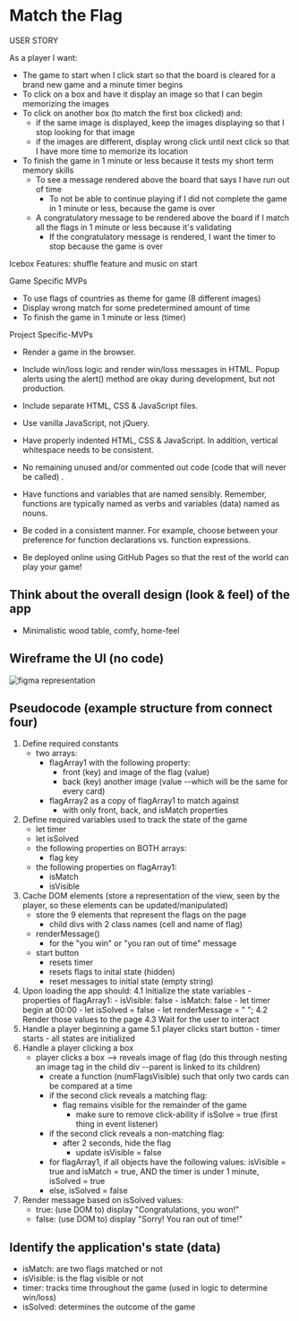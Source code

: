 # Match the Flag

USER STORY

As a player I want:
- The game to start when I click start so that the board is cleared for a brand new game and a minute timer begins
- To click on a box and have it display an image so that I can begin memorizing the images
- To click on another box (to match the first box clicked) and:
    - if the same image is displayed, keep the images displaying so that I stop looking for that image
    - if the images are different, display wrong click until next click so that I have more time to memorize its location
- To finish the game in 1 minute or less because it tests my short term memory skills
    - To see a message rendered above the board that says I have run out of time
        - To not be able to continue playing if I did not complete the game in 1 minute or less, because the game is over
    - A congratulatory message to be rendered above the board if I match all the flags in 1 minute or less because it's validating
        - If the congratulatory message is rendered, I want the timer to stop because the game is over

Icebox Features: shuffle feature and music on start 

Game Specific MVPs
- To use flags of countries as theme for game (8 different images)
- Display wrong match for some predetermined amount of time
- To finish the game in 1 minute or less (timer)

Project Specific-MVPs
- Render a game in the browser.

- Include win/loss logic and render win/loss messages in HTML. Popup alerts using the alert() method are okay during development, but not production.

- Include separate HTML, CSS & JavaScript files.

- Use vanilla JavaScript, not jQuery.

- Have properly indented HTML, CSS & JavaScript. In addition, vertical whitespace needs to be consistent.

- No remaining unused and/or commented out code (code that will never be called) .

- Have functions and variables that are named sensibly. Remember, functions are typically named as verbs and variables (data) named as nouns.

- Be coded in a consistent manner. For example, choose between your preference for function declarations vs. function expressions.

- Be deployed online using GitHub Pages so that the rest of the world can play your game!


## Think about the overall design (look & feel) of the app

- Minimalistic wood table, comfy, home-feel

## Wireframe the UI (no code)

![figma representation](Concentration-Memory-Game-Wireframe.png)


## Pseudocode (example structure from connect four)
1. Define required constants
    - two arrays:
        - flagArray1 with the following property:
            - front (key) and image of the flag (value)
            - back (key) another image (value --which will be the same for every card)
        - flagArray2 as a copy of flagArray1 to match against
            - with only front, back, and isMatch properties
2. Define required variables used to track the state of the game
    - let timer
    - let isSolved
    - the following properties on BOTH arrays:
        - flag key
    - the following properties on flagArray1:
        - isMatch
        - isVisible
3. Cache DOM elements (store a representation of the view, seen by the player, so these elements can be updated/manipulated)
    - store the 9 elements that represent the flags on the page
        - child divs with 2 class names (cell and name of flag)
    - renderMessage()
        - for the "you win" or "you ran out of time" message
    - start button
        - resets timer
        - resets flags to inital state (hidden)
        - reset messages to initial state (empty string)
4. Upon loading the app should:
    4.1 Initialize the state variables
        - properties of flagArray1:
            - isVisible: false
            - isMatch: false
        - let timer begin at 00:00
        - let isSolved = false
        - let renderMessage = " ";
    4.2 Render those values to the page
    4.3 Wait for the user to interact
5. Handle a player beginning a game
    5.1 player clicks start button
        - timer starts 
        - all states are initialized
6. Handle a player clicking a box
    - player clicks a box --> reveals image of flag (do this through nesting an image tag in the child div --parent is linked to its children)
        - create a function (numFlagsVisible) such that only two cards can be compared at a time
        - if the second click reveals a matching flag:
            - flag remains visible for the remainder of the game
                - make sure to remove click-ability if isSolve = true (first thing in event listener)
        - if the second click reveals a non-matching flag:
            - after 2 seconds, hide the flag
                - update isVisible = false
        - for flagArray1, if all objects have the following values: isVisible = true and isMatch = true, AND the timer is under 1 minute, isSolved = true
        - else, isSolved = false
7. Render message based on isSolved values:
    - true: (use DOM to) display "Congratulations, you won!"
    - false: (use DOM to) display "Sorry! You ran out of time!"

## Identify the application's state (data)
- isMatch: are two flags matched or not
- isVisible: is the flag visible or not
- timer: tracks time throughout the game (used in logic to determine win/loss)
- isSolved: determines the outcome of the game
